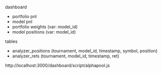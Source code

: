 
dashboard

- portfolio pnl
- model pnl
- portfolio weights (var: model_id)
- model positions (var: model_id)

tables

- analyzer_positions (tournament, model_id, timestamp, symbol, position)
- analyzer_rets (tournament, model_id, timestamp, ret)

http://localhost:3000/dashboard/script/alphapool.js
